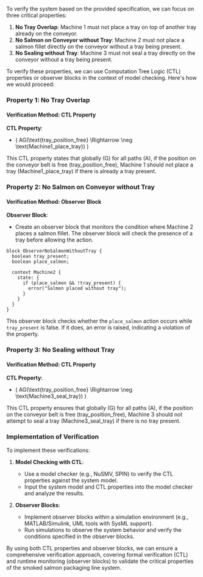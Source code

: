 To verify the system based on the provided specification, we can focus on three critical properties:

1. **No Tray Overlap**: Machine 1 must not place a tray on top of another tray already on the conveyor.
2. **No Salmon on Conveyor without Tray**: Machine 2 must not place a salmon fillet directly on the conveyor without a tray being present.
3. **No Sealing without Tray**: Machine 3 must not seal a tray directly on the conveyor without a tray being present.

To verify these properties, we can use Computation Tree Logic (CTL) properties or observer blocks in the context of model checking. Here's how we would proceed:

### Property 1: No Tray Overlap

#### Verification Method: CTL Property

**CTL Property**: 
- \( AG(\text{tray\_position\_free} \Rightarrow \neg \text{Machine1\_place\_tray}) \)

This CTL property states that globally (G) for all paths (A), if the position on the conveyor belt is free (tray_position_free), Machine 1 should not place a tray (Machine1_place_tray) if there is already a tray present.

### Property 2: No Salmon on Conveyor without Tray

#### Verification Method: Observer Block

**Observer Block**:
- Create an observer block that monitors the condition where Machine 2 places a salmon fillet. The observer block will check the presence of a tray before allowing the action.

```sysml
block ObserverNoSalmonWithoutTray {
  boolean tray_present;
  boolean place_salmon;

  context Machine2 {
    state: {
      if (place_salmon && !tray_present) {
        error("Salmon placed without tray");
      }
    }
  }
}
```

This observer block checks whether the `place_salmon` action occurs while `tray_present` is false. If it does, an error is raised, indicating a violation of the property.

### Property 3: No Sealing without Tray

#### Verification Method: CTL Property

**CTL Property**:
- \( AG(\text{tray\_position\_free} \Rightarrow \neg \text{Machine3\_seal\_tray}) \)

This CTL property ensures that globally (G) for all paths (A), if the position on the conveyor belt is free (tray_position_free), Machine 3 should not attempt to seal a tray (Machine3_seal_tray) if there is no tray present.

### Implementation of Verification

To implement these verifications:

1. **Model Checking with CTL**:
   - Use a model checker (e.g., NuSMV, SPIN) to verify the CTL properties against the system model.
   - Input the system model and CTL properties into the model checker and analyze the results.

2. **Observer Blocks**:
   - Implement observer blocks within a simulation environment (e.g., MATLAB/Simulink, UML tools with SysML support).
   - Run simulations to observe the system behavior and verify the conditions specified in the observer blocks.

By using both CTL properties and observer blocks, we can ensure a comprehensive verification approach, covering formal verification (CTL) and runtime monitoring (observer blocks) to validate the critical properties of the smoked salmon packaging line system.

